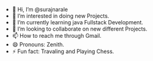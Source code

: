 - 👋 Hi, I’m @surajnarale
- 👀 I’m interested in doing new Projects.
- 🌱 I’m currently learning  java Fullstack Development.
- 💞️ I’m looking to collaborate on new different Projects.
- 📫 How to reach me through Gmail.
- 😄 Pronouns: Zenith.
- ⚡ Fun fact: Travaling and Playing Chess.

<!---
surajnarale/surajnarale is a ✨ special ✨ repository because its `README.md` (this file) appears on your GitHub profile.
You can click the Preview link to take a look at your changes.
--->
